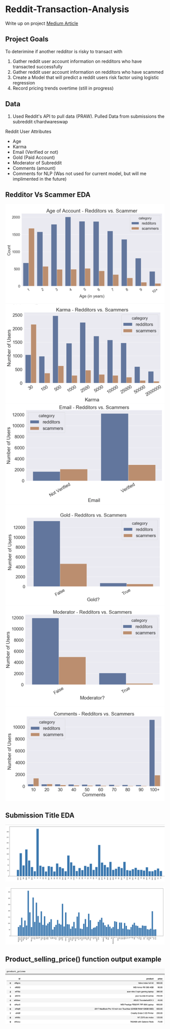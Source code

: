 # Reddit-Transaction-Analysis

Write up on project [Medium Article][1]

[1]:https://towardsdatascience.com/how-to-use-machine-learning-to-make-predictions-on-reddit-part-i-44cd210ec427

## Project Goals 
To deterimine if another redditor is risky to transact with 
1. Gather reddit user account information on redditors who have transacted successfully 
2. Gather reddit user account information on redditors who have scammed 
3. Create a Model that will predict a reddit users risk factor using logistic regression 
4. Record pricing trends overtime (still in progress)

## Data 
1. Used Reddit's API to pull data (PRAW).  Pulled Data from submissions the subreddit r/hardwareswap 

Reddit User Attributes 
- Age 
- Karma
- Email (Verified or not)
- Gold (Paid Account)
- Moderator of Subreddit 
- Comments (amount)
- Comments for NLP (Was not used for current model, but will me implimented in the future)

## Redditor Vs Scammer EDA 

![](https://github.com/Landstein/Reddit-Transaction-Analysis/blob/master/images/age.png)
![](https://github.com/Landstein/Reddit-Transaction-Analysis/blob/master/images/Karma.png)
![](https://github.com/Landstein/Reddit-Transaction-Analysis/blob/master/images/email.png)
![](https://github.com/Landstein/Reddit-Transaction-Analysis/blob/master/images/gold.png)
![](https://github.com/Landstein/Reddit-Transaction-Analysis/blob/master/images/mod.png)
![](https://github.com/Landstein/Reddit-Transaction-Analysis/blob/master/images/comments.png)




## Submission Title EDA

![](https://github.com/Landstein/Reddit-Transaction-Analysis/blob/master/images/common_title_numbers.png)

![](https://github.com/Landstein/Reddit-Transaction-Analysis/blob/master/images/common_title_words.png)


## Product_selling_price() function output example 

![](https://github.com/Landstein/Reddit-Transaction-Analysis/blob/master/images/product_prices.png)